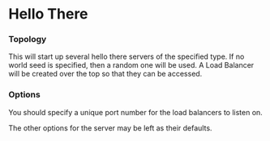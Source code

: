 # Hello There

### Topology

This will start up several hello there servers of the specified type.  If no
world seed is specified, then a random one will be used.  A Load Balancer will
be created over the top so that they can be accessed.

### Options

You should specify a unique port number for the load balancers to listen on.

The other options for the server may be left as their defaults.
